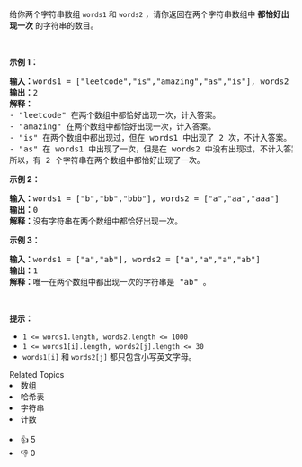 <p>给你两个字符串数组&nbsp;<code>words1</code>&nbsp;和&nbsp;<code>words2</code>&nbsp;，请你返回在两个字符串数组中 <strong>都恰好出现一次</strong>&nbsp;的字符串的数目。</p>

<p>&nbsp;</p>

<p><strong>示例 1：</strong></p>

<pre>
<b>输入：</b>words1 = ["leetcode","is","amazing","as","is"], words2 = ["amazing","leetcode","is"]
<b>输出：</b>2
<strong>解释：</strong>
- "leetcode" 在两个数组中都恰好出现一次，计入答案。
- "amazing" 在两个数组中都恰好出现一次，计入答案。
- "is" 在两个数组中都出现过，但在 words1 中出现了 2 次，不计入答案。
- "as" 在 words1 中出现了一次，但是在 words2 中没有出现过，不计入答案。
所以，有 2 个字符串在两个数组中都恰好出现了一次。
</pre>

<p><strong>示例 2：</strong></p>

<pre>
<b>输入：</b>words1 = ["b","bb","bbb"], words2 = ["a","aa","aaa"]
<b>输出：</b>0
<b>解释：</b>没有字符串在两个数组中都恰好出现一次。
</pre>

<p><strong>示例 3：</strong></p>

<pre>
<b>输入：</b>words1 = ["a","ab"], words2 = ["a","a","a","ab"]
<b>输出：</b>1
<b>解释：</b>唯一在两个数组中都出现一次的字符串是 "ab" 。
</pre>

<p>&nbsp;</p>

<p><strong>提示：</strong></p>

<ul>
	<li><code>1 &lt;= words1.length, words2.length &lt;= 1000</code></li>
	<li><code>1 &lt;= words1[i].length, words2[j].length &lt;= 30</code></li>
	<li><code>words1[i]</code> 和&nbsp;<code>words2[j]</code>&nbsp;都只包含小写英文字母。</li>
</ul>
<div><div>Related Topics</div><div><li>数组</li><li>哈希表</li><li>字符串</li><li>计数</li></div></div><br><div><li>👍 5</li><li>👎 0</li></div>